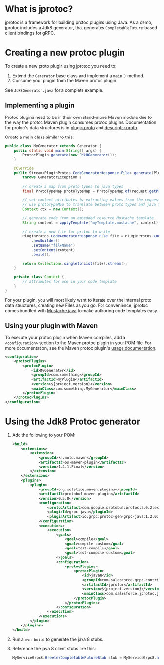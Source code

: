 What is jprotoc?
================
jprotoc is a framework for building protoc plugins using Java. As a demo, jprotoc includes a Jdk8 generator, that
generates `CompletableFuture`-based client bindings for gRPC.

Creating a new protoc plugin
============================
To create a new proto plugin using jprotoc you need to:

1. Extend the `Generator` base class and implement a `main()` method.
2. Consume your plugin from the Maven protoc plugin.

See `Jdk8Generator.java` for a complete example.

## Implementing a plugin
Protoc plugins need to be in their own stand-alone Maven module due to the way the protoc Maven plugin consumes
protoc plugins. Documentation for protoc's data structures is in 
[plugin.proto](https://github.com/google/protobuf/blob/master/src/google/protobuf/compiler/plugin.proto) and
[descriptor.proto](https://github.com/google/protobuf/blob/master/src/google/protobuf/descriptor.proto).

Create a main class similar to this:
```java
public class MyGenerator extends Generator {
    public static void main(String[] args) {
        ProtocPlugin.generate(new Jdk8Generator());
    }

    @Override
    public Stream<PluginProtos.CodeGeneratorResponse.File> generate(PluginProtos.CodeGeneratorRequest request) 
        throws GeneratorException {
        
        // create a map from proto types to java types
        final ProtoTypeMap protoTypeMap = ProtoTypeMap.of(request.getProtoFileList());
    
        // set context attributes by extracting values from the request
        // use protoTypeMap to translate between proto types and java types
        Context ctx = new Context();
        
        // generate code from an embedded resource Mustache template
        String content = applyTemplate("myTemplate.mustache", context);
    
        // create a new file for protoc to write
        PluginProtos.CodeGeneratorResponse.File file = PluginProtos.CodeGeneratorResponse.File
            .newBuilder()
            .setName("fileName")
            .setContent(content)
            .build();
            
        return Collections.singletonList(file).stream();
    }
    
    private class Context {
        // attributes for use in your code template
    }
}
```

For your plugin, you will most likely want to iterate over the internal proto data structures, creating new Files as
you go. For convenience, jprotoc comes bundled with [Mustache.java](https://github.com/spullara/mustache.java) to make
authoring code templates easy. 

## Using your plugin with Maven
To execute your protoc plugin when Maven compiles, add a `<configuration>` section to the Maven protoc plugin in your
POM file. For more documentation, see the Maven protoc plugin's 
[usage documentation](https://www.xolstice.org/protobuf-maven-plugin/examples/protoc-plugin.html).

```xml
<configuration>
    <protocPlugins>
        <protocPlugin>
            <id>MyGenerator</id>
            <groupId>com.something</groupId>
            <artifactId>myPlugin</artifactId>
            <version>${project.version}</version>
            <mainClass>com.something.MyGenerator</mainClass>
        </protocPlugin>
    </protocPlugins>
</configuration>
```

Using the Jdk8 Protoc generator
===============================
1. Add the following to your POM:
    ```xml
    <build>
        <extensions>
            <extension>
                <groupId>kr.motd.maven</groupId>
                <artifactId>os-maven-plugin</artifactId>
                <version>1.4.1.Final</version>
            </extension>
        </extensions>
        <plugins>
            <plugin>
                <groupId>org.xolstice.maven.plugins</groupId>
                <artifactId>protobuf-maven-plugin</artifactId>
                <version>0.5.0</version>
                <configuration>
                    <protocArtifact>com.google.protobuf:protoc:3.0.2:exe:${os.detected.classifier}</protocArtifact>
                    <pluginId>grpc-java</pluginId>
                    <pluginArtifact>io.grpc:protoc-gen-grpc-java:1.2.0:exe:${os.detected.classifier}</pluginArtifact>
                </configuration>
                <executions>
                    <execution>
                        <goals>
                            <goal>compile</goal>
                            <goal>compile-custom</goal>
                            <goal>test-compile</goal>
                            <goal>test-compile-custom</goal>
                        </goals>
                        <configuration>
                            <protocPlugins>
                                <protocPlugin>
                                    <id>java8</id>
                                    <groupId>com.salesforce.grpc.contrib</groupId>
                                    <artifactId>jprotoc</artifactId>
                                    <version>${project.version}</version>
                                    <mainClass>com.salesforce.jprotoc.jdk8.Jdk8Generator</mainClass>
                                </protocPlugin>
                            </protocPlugins>
                        </configuration>
                    </execution>
                </executions>
            </plugin>
        </plugins>
    </build>
    ```
2. Run a `mvn build` to generate the java 8 stubs.

3. Reference the java 8 client stubs like this:
    ```java
    MyServiceGrpc8.GreeterCompletableFutureStub stub = MyServiceGrpc8.newCompletableFutureStub(channel);
    ```